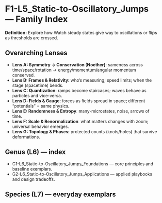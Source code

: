 # F1-L5_Static-to-Oscillatory_Jumps — Family Index
**Definition:** Explore how Watch steady states give way to oscillations or flips as thresholds are crossed.

## Overarching Lenses

- **Lens A: Symmetry -> Conservation (Noether)**: sameness across time/space/rotation → energy/momentum/angular momentum conserved.
- **Lens B: Frames & Relativity**: who’s measuring; speed limits; when the stage (spacetime) bends.
- **Lens C: Quantization**: ramps become staircases; waves behave as particles and vice-versa.
- **Lens D: Fields & Gauge**: forces as fields spread in space; different “potentials” = same physics.
- **Lens E: Randomness & Entropy**: many-microstates, noise, arrows of time.
- **Lens F: Scale & Renormalization**: what matters changes with zoom; universal behavior emerges.
- **Lens G: Topology & Phases**: protected counts (knots/holes) that survive deformations.

## Genus (L6) — index
- G1-L6_Static-to-Oscillatory_Jumps_Foundations — core principles and baseline exemplars.
- G2-L6_Static-to-Oscillatory_Jumps_Applications — applied playbooks and design tradeoffs.

## Species (L7) — everyday exemplars
